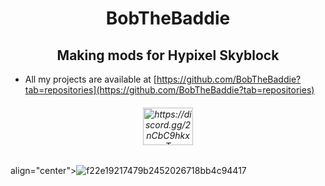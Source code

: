 <h1 align="center">BobTheBaddie</h1>
<h2 align="center">Making mods for Hypixel Skyblock</h2>

- All my projects are available at [https://github.com/BobTheBaddie?tab=repositories](https://github.com/BobTheBaddie?tab=repositories)

<h6 align="center"><a href="https://discord.gg/https://discord.gg/2nCbC9hkxT" target="blank"><img align="center" src="https://raw.githubusercontent.com/rahuldkjain/github-profile-readme-generator/master/src/images/icons/Social/discord.svg" alt="https://discord.gg/2nCbC9hkxT" height="60" width="80" /></a>
</p></h6>

 align="center">![f22e19217479b2452026718bb4c94417](https://github.com/BobTheBaddie/BobTheBaddie/assets/171065363/c2c0db6b-b250-44b7-9df2-edb785b23679)</h2>
